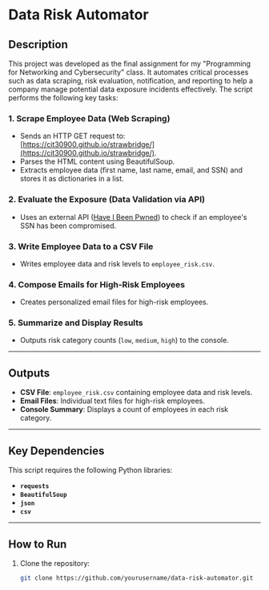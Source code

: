 # Data Risk Automator

## Description  
This project was developed as the final assignment for my "Programming for Networking and Cybersecurity" class. 
It automates critical processes such as data scraping, risk evaluation, notification, and reporting to help a company manage potential data exposure incidents effectively. The script performs the following key tasks:

### 1. Scrape Employee Data (Web Scraping)  
- Sends an HTTP GET request to: [https://cit30900.github.io/strawbridge/](https://cit30900.github.io/strawbridge/).  
- Parses the HTML content using BeautifulSoup.  
- Extracts employee data (first name, last name, email, and SSN) and stores it as dictionaries in a list.  

### 2. Evaluate the Exposure (Data Validation via API)  
- Uses an external API ([Have I Been Pwned](https://us-central1-cit-37400-elliott-dev.cloudfunctions.net/have-i-been-pwned)) to check if an employee's SSN has been compromised.  

### 3. Write Employee Data to a CSV File  
- Writes employee data and risk levels to `employee_risk.csv`.  

### 4. Compose Emails for High-Risk Employees  
- Creates personalized email files for high-risk employees.

### 5. Summarize and Display Results  
- Outputs risk category counts (`low`, `medium`, `high`) to the console.  

---

## Outputs  
- **CSV File**: `employee_risk.csv` containing employee data and risk levels.  
- **Email Files**: Individual text files for high-risk employees.  
- **Console Summary**: Displays a count of employees in each risk category.  

---

## Key Dependencies  
This script requires the following Python libraries:  
- **`requests`**  
- **`BeautifulSoup`**  
- **`json`**  
- **`csv`**  

---

## How to Run  
1. Clone the repository:  
   ```bash
   git clone https://github.com/yourusername/data-risk-automator.git


<!--
Comments
--!>
